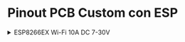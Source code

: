 # Pinout PCB Custom con ESP

<details>

<summary>ESP8266EX Wi-Fi 10A DC 7-30V</summary>

![ESP8266EX Wi-Fi 10A DC 7-30V](../images/esp8266ex_relay.png)

Link de compra [Aliexpress](https://es.aliexpress.com/item/1005005898666081.html?srcSns=sns_Copy&spreadType=socialShare&bizType=ProductDetail&social_params=60445927939&aff_fcid=dcfbf295a73443eb89afef8bc32d33b6-1702911076319-00159-_EwFdjKv&tt=MG&aff_fsk=_EwFdjKv&aff_platform=default&sk=_EwFdjKv&aff_trace_key=dcfbf295a73443eb89afef8bc32d33b6-1702911076319-00159-_EwFdjKv&shareId=60445927939&businessType=ProductDetail&platform=AE&terminal_id=b617aa0a2ef84e3bb11b84931983d17a&afSmartRedirect=y&gatewayAdapt=glo2esp)

Pinout:

|ESP8266EX|PCB|Comentarios|
| ------- | - | --------- |
|RST|VCC||
|ENABLE|VCC||
|VCC|VCC||
|TX|P6 TX||
|RX|P6 RX||
|GPIO 5|GND||
|GPIO 0|P3 01|Jumper para activar boot mode e interruptor|
|GPIO 15|GND||
|GPIO 4|Relay||

</details>
